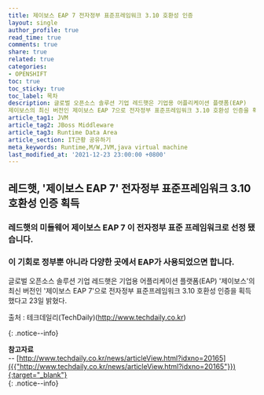 ```yaml
---
title: 제이보스 EAP 7 전자정부 표준프레임워크 3.10 호환성 인증 
layout: single
author_profile: true
read_time: true
comments: true
share: true
related: true
categories:
- OPENSHIFT
toc: true
toc_sticky: true
toc_label: 목차
description: 글로벌 오픈소스 솔루션 기업 레드햇은 기업용 어플리케이션 플랫폼(EAP) 
제이보스의 최신 버전인 제이보스 EAP 7으로 전자정부 표준프레임워크 3.10 호환성 인증을 획득
article_tag1: JVM
article_tag2: JBoss Middleware
article_tag3: Runtime Data Area
article_section: IT근황 공유하기
meta_keywords: Runtime,M/W,JVM,java virtual machine
last_modified_at: '2021-12-23 23:00:00 +0800'
---
```



## 레드햇, '제이보스 EAP 7' 전자정부 표준프레임워크 3.10 호환성 인증 획득
### 레드햇의 미들웨어 제이보스 EAP 7 이 전자정부 표준 프레임워크로 선정 됐습니다.
### 이 기회로 정부뿐 아니라 다양한 곳에서 EAP가 사용되었으면 합니다. 

글로벌 오픈소스 솔루션 기업 레드햇은 기업용 어플리케이션 플랫폼(EAP) '제이보스'의 최신 버전인 '제이보스 EAP 7'으로 전자정부 표준프레임워크 3.10 호환성 인증을 획득했다고 23일 밝혔다.

출처 : 테크데일리(TechDaily)(http://www.techdaily.co.kr)

{: .notice--info}

**참고자료** <br>
-- [http://www.techdaily.co.kr/news/articleView.html?idxno=20165]({{"http://www.techdaily.co.kr/news/articleView.html?idxno=20165"}}){:target="_blank"} <br>
{: .notice--info}
